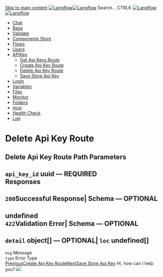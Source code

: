 [Skip to main content](https://docs.langflow.org/api/<#__docusaurus_skipToContent_fallback>)
[![Langflow](https://docs.langflow.org/img/langflow-logo-black.svg)![Langflow](https://docs.langflow.org/img/langflow-logo-white.svg)](https://docs.langflow.org/api/</>)
[](https://docs.langflow.org/api/<https:/github.com/langflow-ai/langflow>)[](https://docs.langflow.org/api/<https:/twitter.com/langflow_ai>)[](https://docs.langflow.org/api/<https:/discord.gg/EqksyE2EX9>)
Search...
CTRLK
[![Langflow](https://docs.langflow.org/img/langflow-logo-black.svg)![Langflow](https://docs.langflow.org/img/langflow-logo-white.svg)](https://docs.langflow.org/api/</>)
  * [Chat](https://docs.langflow.org/api/</api/retrieve-vertices-order>)
  * [Base](https://docs.langflow.org/api/</api/get-all>)
  * [Validate](https://docs.langflow.org/api/</api/post-validate-code>)
  * [Components Store](https://docs.langflow.org/api/</api/check-if-store-is-enabled>)
  * [Flows](https://docs.langflow.org/api/</api/create-flow>)
  * [Users](https://docs.langflow.org/api/</api/add-user>)
  * [APIKey](https://docs.langflow.org/api/</api/get-api-keys-route>)
    * [Get Api Keys Route](https://docs.langflow.org/api/</api/get-api-keys-route>)
    * [Create Api Key Route](https://docs.langflow.org/api/</api/create-api-key-route>)
    * [Delete Api Key Route](https://docs.langflow.org/api/</api/delete-api-key-route>)
    * [Save Store Api Key](https://docs.langflow.org/api/</api/save-store-api-key>)
  * [Login](https://docs.langflow.org/api/</api/login-to-get-access-token>)
  * [Variables](https://docs.langflow.org/api/</api/read-variables>)
  * [Files](https://docs.langflow.org/api/</api/upload-file-1>)
  * [Monitor](https://docs.langflow.org/api/</api/get-vertex-builds>)
  * [Folders](https://docs.langflow.org/api/</api/read-folders>)
  * [mcp](https://docs.langflow.org/api/</api/handle-sse>)
  * [Health Check](https://docs.langflow.org/api/</api/health>)
  * [Log](https://docs.langflow.org/api/</api/stream-logs>)


# Delete Api Key Route
Delete Api Key Route
Path Parameters  
---  
`api_key_id` uuid — **REQUIRED**  
Responses  
---  
`200`Successful Response| Schema  — **OPTIONAL**  
---  
undefined  
`422`Validation Error| Schema  — **OPTIONAL**  
---  
`detail` object[] — **OPTIONAL**| `loc` undefined[]  
---  
`msg` Message  
`type` Error Type  
[PreviousCreate Api Key Route](https://docs.langflow.org/api/</api/create-api-key-route>)[NextSave Store Api Key](https://docs.langflow.org/api/</api/save-store-api-key>)
Hi, how can I help you?
![](https://docs.langflow.org/img/langflow-icon-black-transparent.svg)
